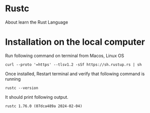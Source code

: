 # Rustc
About learn the Rust Language

# Installation on the local computer
Run following command on terminal from Macos, Linux OS

```curl --proto '=https' --tlsv1.2 -sSf https://sh.rustup.rs | sh```

Once installed, Restart terminal and verify that following command is running

```rustc --version```

It should print following output.

```rustc 1.76.0 (07dca489a 2024-02-04)```
